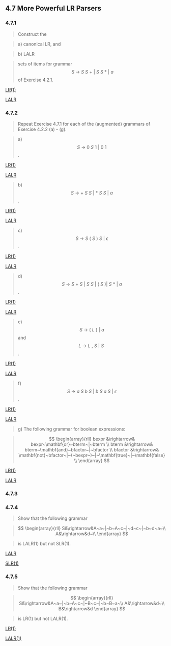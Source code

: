 ## 4.7 More Powerful LR Parsers

### 4.7.1

> Construct the

> a) canonical LR, and

> b) LALR

> sets of items for grammar $$~S~\rightarrow~S~S~+~|~S~S~*~|~a$$ of Exercise 4.2.1.

[LR(1)](https://cyberzhg.github.io/toolbox/lr1?grammar=UyAtPiBTIFMgKwogICB8IFMgUyAqCiAgIHwgYQ==)

[LALR](https://cyberzhg.github.io/toolbox/lalr?grammar=UyAtPiBTIFMgKwogICB8IFMgUyAqCiAgIHwgYQ==)

### 4.7.2

> Repeat Exercise 4.7.1 for each of the (augmented) grammars of Exercise 4.2.2 (a) - (g).

> a) $$S~\rightarrow~0~S~1~|~0~1$$.

[LR(1)](https://cyberzhg.github.io/toolbox/lr1?grammar=UyAtPiAwIFMgMSB8IDAgMQ==)

[LALR](https://cyberzhg.github.io/toolbox/lalr?grammar=UyAtPiAwIFMgMSB8IDAgMQ==)

> b) $$S~\rightarrow~+~S~S~|~*~S~S~|~a$$.

[LR(1)](https://cyberzhg.github.io/toolbox/lr1?grammar=UyAtPiArIFMgUyB8ICogUyBTIHwgYQ==)

[LALR](https://cyberzhg.github.io/toolbox/lalr?grammar=UyAtPiArIFMgUyB8ICogUyBTIHwgYQ==)

> c) $$S~\rightarrow~S~(~S~)~S~|~\epsilon$$.

[LR(1)](https://cyberzhg.github.io/toolbox/lr1?grammar=UyAtPiBTICggUyApIFMgfCDPtQ==)

[LALR](https://cyberzhg.github.io/toolbox/lalr?grammar=UyAtPiBTICggUyApIFMgfCDPtQ==)

> d) $$S~\rightarrow~S~+~S~|~S~S~|~(~S~)|~S~*~|~a$$.

[LR(1)](https://cyberzhg.github.io/toolbox/lr1?grammar=UyAtPiBTICsgUyB8IFMgUyB8ICggUyApIHwgUyAqIHwgYQ==)

[LALR](https://cyberzhg.github.io/toolbox/lalr?grammar=UyAtPiBTICsgUyB8IFMgUyB8ICggUyApIHwgUyAqIHwgYQ==)

> e) $$S~\rightarrow~(~L~)~|~a$$ and $$L~\rightarrow~L~,~S~|~S~$$.

[LR(1)](https://cyberzhg.github.io/toolbox/lr1?grammar=UyAtPiAoIEwgKSB8IGEKTCAtPiBMICwgUyB8IFM=)

[LALR](https://cyberzhg.github.io/toolbox/lalr?grammar=UyAtPiAoIEwgKSB8IGEKTCAtPiBMICwgUyB8IFM=)

> f) $$S~\rightarrow~a~S~b~S~|~b~S~a~S~|~\epsilon$$.

[LR(1)](https://cyberzhg.github.io/toolbox/lr1?grammar=UyAtPiBhIFMgYiBTIHwgYiBTIGEgUyB8IM+1)

[LALR](https://cyberzhg.github.io/toolbox/lalr?grammar=UyAtPiBhIFMgYiBTIHwgYiBTIGEgUyB8IM+1)

> g) The following grammar for boolean expressions:

> $$
\begin{array}{rll}
bexpr &\rightarrow& bexpr~\mathbf{or}~bterm~|~bterm \\
bterm &\rightarrow& bterm~\mathbf{and}~bfactor~|~bfactor \\
bfactor &\rightarrow& \mathbf{not}~bfactor~|~(~bexpr~)~|~\mathbf{true}~|~\mathbf{false} \\
\end{array}
$$

[LR(1)](https://cyberzhg.github.io/toolbox/lr1?grammar=YmV4cHIgLT4gYmV4cHIgb3IgYnRlcm0gfCBidGVybSAKYnRlcm0gLT4gYnRlcm0gYW5kIGJmYWN0b3IgfCBiZmFjdG9yIApiZmFjdG9yIC0+IG5vdCBiZmFjdG9yIHwgKCBiZXhwciApIHwgdHJ1ZSB8IGZhbHNl)

[LALR](https://cyberzhg.github.io/toolbox/lalr?grammar=YmV4cHIgLT4gYmV4cHIgb3IgYnRlcm0gfCBidGVybSAKYnRlcm0gLT4gYnRlcm0gYW5kIGJmYWN0b3IgfCBiZmFjdG9yIApiZmFjdG9yIC0+IG5vdCBiZmFjdG9yIHwgKCBiZXhwciApIHwgdHJ1ZSB8IGZhbHNl)

### 4.7.3

### 4.7.4

> Show that the following grammar

> $$
\begin{array}{rll}
S&\rightarrow&A~a~|~b~A~c~|~d~c~|~b~d~a~\\
A&\rightarrow&d~\\
\end{array}
$$

> is LALR(1) but not SLR(1).

[LALR](https://cyberzhg.github.io/toolbox/lalr?grammar=UyAtPiBBIGEgfCBiIEEgYyB8IGQgYyB8IGIgZCBhCkEgLT4gZA==)

[SLR(1)](https://cyberzhg.github.io/toolbox/lr0?grammar=UyAtPiBBIGEgfCBiIEEgYyB8IGQgYyB8IGIgZCBhCkEgLT4gZA==)

### 4.7.5

> Show that the following grammar

> $$
\begin{array}{rll}
S&\rightarrow&A~a~|~b~A~c~|~B~c~|~b~B~a~\\
A&\rightarrow&d~\\
B&\rightarrow&d
\end{array}
$$

> is LR(1) but not LALR(1).

[LR(1)](https://cyberzhg.github.io/toolbox/lr1?grammar=UyAtPiBBIGEgfCBiIEEgYyB8IEIgYyB8IGIgQiBhCkEgLT4gZApCIC0+IGQ=)

[LALR(1)](https://cyberzhg.github.io/toolbox/lalr?grammar=UyAtPiBBIGEgfCBiIEEgYyB8IEIgYyB8IGIgQiBhCkEgLT4gZApCIC0+IGQ=)
